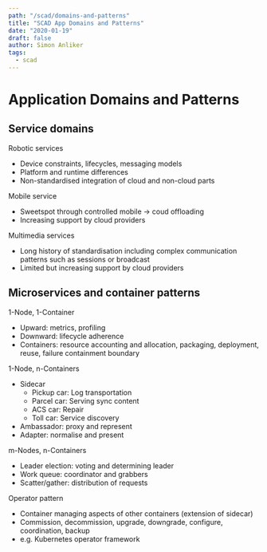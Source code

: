 ```yaml
---
path: "/scad/domains-and-patterns"
title: "SCAD App Domains and Patterns"
date: "2020-01-19"
draft: false
author: Simon Anliker
tags:
  - scad
---
```


# Application Domains and Patterns

## Service domains

Robotic services 
- Device constraints, lifecycles, messaging models
- Platform and runtime differences
- Non-standardised integration of cloud and non-cloud parts

Mobile service
- Sweetspot through controlled mobile -> coud offloading
- Increasing support by cloud providers

Multimedia services
- Long history of standardisation including complex communication patterns such as sessions or broadcast
- Limited but increasing support by cloud providers


## Microservices and container patterns

1-Node, 1-Container
- Upward: metrics, profiling
- Downward: lifecycle adherence
- Containers: resource accounting and allocation, packaging, deployment, reuse, failure containment boundary

1-Node, n-Containers
- Sidecar
    - Pickup car: Log transportation
    - Parcel car: Serving sync content
    - ACS car: Repair
    - Toll car: Service discovery
- Ambassador: proxy and represent
- Adapter: normalise and present

m-Nodes, n-Containers
- Leader election: voting and determining leader
- Work queue: coordinator and grabbers
- Scatter/gather: distribution of requests

Operator pattern
- Container managing aspects of other containers (extension of sidecar)
- Commission, decommission, upgrade, downgrade, configure, coordination, backup
- e.g. Kubernetes operator framework